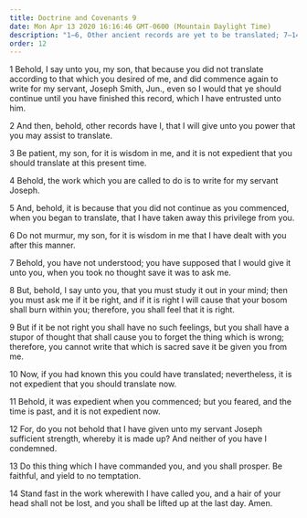 ```yaml
---
title: Doctrine and Covenants 9
date: Mon Apr 13 2020 16:16:46 GMT-0600 (Mountain Daylight Time)
description: "1–6, Other ancient records are yet to be translated; 7–14, The Book of Mormon is translated by study and by spiritual confirmation."
order: 12
---
```


1 Behold, I say unto you, my son, that because you did not translate according to that which you desired of me, and did commence again to write for my servant, Joseph Smith, Jun., even so I would that ye should continue until you have finished this record, which I have entrusted unto him.

2 And then, behold, other records have I, that I will give unto you power that you may assist to translate.

3 Be patient, my son, for it is wisdom in me, and it is not expedient that you should translate at this present time.

4 Behold, the work which you are called to do is to write for my servant Joseph.

5 And, behold, it is because that you did not continue as you commenced, when you began to translate, that I have taken away this privilege from you.

6 Do not murmur, my son, for it is wisdom in me that I have dealt with you after this manner.

7 Behold, you have not understood; you have supposed that I would give it unto you, when you took no thought save it was to ask me.

8 But, behold, I say unto you, that you must study it out in your mind; then you must ask me if it be right, and if it is right I will cause that your bosom shall burn within you; therefore, you shall feel that it is right.

9 But if it be not right you shall have no such feelings, but you shall have a stupor of thought that shall cause you to forget the thing which is wrong; therefore, you cannot write that which is sacred save it be given you from me.

10 Now, if you had known this you could have translated; nevertheless, it is not expedient that you should translate now.

11 Behold, it was expedient when you commenced; but you feared, and the time is past, and it is not expedient now.

12 For, do you not behold that I have given unto my servant Joseph sufficient strength, whereby it is made up? And neither of you have I condemned.

13 Do this thing which I have commanded you, and you shall prosper. Be faithful, and yield to no temptation.

14 Stand fast in the work wherewith I have called you, and a hair of your head shall not be lost, and you shall be lifted up at the last day. Amen.
